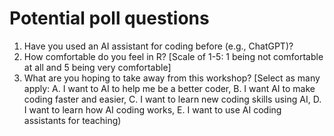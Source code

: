 # Potential poll questions
1. Have you used an AI assistant for coding before (e.g., ChatGPT)?
2. How comfortable do you feel in R? [Scale of 1-5: 1 being not comfortable at all and 5 being very comfortable]
3. What are you hoping to take away from this workshop? [Select as many apply: A. I want to AI to help me be a better coder, B. I want AI to make coding faster and easier, C. I want to learn new coding skills using AI, D. I want to learn how AI coding works, E. I want to use AI coding assistants for teaching) 
